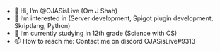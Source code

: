 - 👋 Hi, I’m @OJASisLive (Om J Shah)
- 👀 I’m interested in (Server development, Spigot plugin development, Skriptlang, Python)
- 🌱 I’m currently studying in 12th grade (Science with CS)
- 📫 How to reach me: Contact me on discord OJASisLive#9313

<!---
OJASisLive/OJASisLive is a ✨ special ✨ repository because its `README.md` (this file) appears on your GitHub profile.
You can click the Preview link to take a look at your changes.
--->
